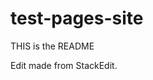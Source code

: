 # test-pages-site

THIS is the README

Edit made from StackEdit.
<!--stackedit_data:
eyJoaXN0b3J5IjpbMTc4Mzc4ODA4Nl19
-->